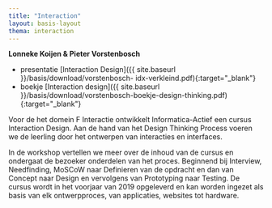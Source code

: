 ```yaml
---
title: "Interaction"
layout: basis-layout
thema: interaction
---
```


**Lonneke Koijen & Pieter Vorstenbosch**

* presentatie [Interaction Design]({{ site.baseurl }}/basis/download/vorstenbosch- idx-verkleind.pdf){:target="_blank"}
* boekje [Interaction design]({{ site.baseurl }}/basis/download/vorstenbosch-boekje-design-thinking.pdf){:target="_blank"}

Voor de het domein F Interactie ontwikkelt Informatica-Actief een cursus Interaction Design. 
Aan de hand van het Design Thinking Process voeren we de leerling door het ontwerpen van interacties en interfaces.

In de workshop vertellen we meer over de inhoud van de cursus en ondergaat de bezoeker onderdelen van het proces. 
Beginnend bij Interview, Needfinding, MoSCoW naar Definieren van de opdracht en dan van Concept naar Design en vervolgens van Prototyping naar Testing. 
De cursus wordt in het voorjaar van 2019 opgeleverd en kan worden ingezet als basis van elk ontwerpproces, 
van applicaties, websites tot hardware.
